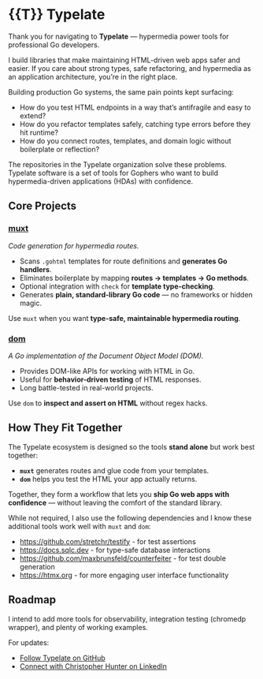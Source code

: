 # {{T}} Typelate

Thank you for navigating to **Typelate** — hypermedia power tools for professional Go developers.

I build libraries that make maintaining HTML-driven web apps safer and easier.
If you care about strong types, safe refactoring, and hypermedia as an application architecture, you’re in the right place.

Building production Go systems, the same pain points kept surfacing:

- How do you test HTML endpoints in a way that’s antifragile and easy to extend?
- How do you refactor templates safely, catching type errors before they hit runtime?
- How do you connect routes, templates, and domain logic without boilerplate or reflection?

The repositories in the Typelate organization solve these problems.
Typelate software is a set of tools for Gophers who want to build hypermedia-driven applications (HDAs) with confidence.

## Core Projects

### [**muxt**](https://github.com/typelate/muxt)
*Code generation for hypermedia routes.*

- Scans `.gohtml` templates for route definitions and **generates Go handlers**.
- Eliminates boilerplate by mapping **routes → templates → Go methods**.
- Optional integration with `check` for **template type-checking**.
- Generates **plain, standard-library Go code** — no frameworks or hidden magic.

Use `muxt` when you want **type-safe, maintainable hypermedia routing**.

### [**dom**](https://github.com/typelate/dom)
*A Go implementation of the Document Object Model (DOM).*

- Provides DOM-like APIs for working with HTML in Go.
- Useful for **behavior-driven testing** of HTML responses.
- Long battle-tested in real-world projects.

Use `dom` to **inspect and assert on HTML** without regex hacks.

## How They Fit Together

The Typelate ecosystem is designed so the tools **stand alone** but work best together:

- **`muxt`** generates routes and glue code from your templates.
- **`dom`** helps you test the HTML your app actually returns.

Together, they form a workflow that lets you **ship Go web apps with confidence** — without leaving the comfort of the standard library.

While not required, I also use the following dependencies and I know these additional tools work well with `muxt` and `dom`:
- https://github.com/stretchr/testify - for test assertions
- https://docs.sqlc.dev - for type-safe database interactions
- https://github.com/maxbrunsfeld/counterfeiter - for test double generation
- https://htmx.org - for more engaging user interface functionality

## Roadmap

I intend to add more tools for observability, integration testing (chromedp wrapper), and plenty of working examples.

For updates:
- [Follow Typelate on GitHub](https://github.com/typelate)
- [Connect with Christopher Hunter on LinkedIn](https://linkedin.com/in/crhntr)
